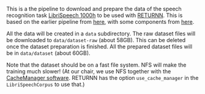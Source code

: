 This is a the pipeline to download and prepare the data
of the speech recognition task [LibriSpeech 1000h](http://www.openslr.org/12/)
to be used with [RETURNN](https://github.com/rwth-i6/returnn).
This is based on the earlier pipeline from [here](https://github.com/rwth-i6/returnn-experiments/tree/master/2018-asr-attention/librispeech/full-setup-attention),
with some components from [here](https://github.com/rwth-i6/returnn-experiments/tree/master/2019-asr-e2e-trafo-vs-lstm/tedlium2/full-setup).

All the data will be created in a `data` subdirectory.
The raw dataset files will be downloaded to `data/dataset-raw` (about 58GB).
This can be deleted once the dataset preparation is finished.
All the prepared dataset files will be in `data/dataset` (about 60GB).

Note that the dataset should be on a fast file system. NFS will make the training much slower!
(At our chair, we use NFS together with the [CacheManager software](https://github.com/pavelgolik/cache-manager).
 RETURNN has the option `use_cache_manager` in the `LibriSpeechCorpus` to use that.)
